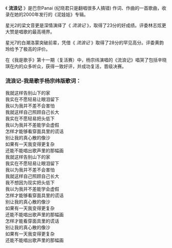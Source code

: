 

《 **流浪记** 》是巴奈Panai (纪晓君只是翻唱很多人搞错) 作词、作曲的一首歌曲，收录在她的2000年发行的《泥娃娃》专辑。

星光2的梁文音更是深情演绎了《 _流浪记_ 》，取得了23分的好成绩。评委林志炫更大赞是唱歌的最高境界。

星光7的白潮洛蒙突破前辈，凭借《 _流浪记_ 》取得了28分的罕见高分。评委黄韵玲给予了极高的评价。

在《我是歌手》第十一期（复活赛）中，杨宗纬演唱的《流浪记》唱哭了包括辛晓琪在内的众多听众，获得一致好评，并成功复活，晋级决赛。

### 流浪记-我是歌手杨宗纬版歌词：

我就这样告别山下的家  
我实在不愿轻易让眼泪留下  
我以为我并不差不会害怕  
我就这样自己照顾自己长大  
我实在不愿轻易把头低下  
我以为我并不差能学会虚假  
怎样才能够看穿面具里的谎话  
别让我的真心散的像沙  
如果有一天我变得更复杂  
还能不能唱出歌声里的那幅画  
我就这样告别山下的家  
我实在不愿轻易让眼泪留下  
我以为我并不差不会害怕  
我就这样自己照顾自己长大  
我不想因为现实把头低下  
我以为我并不差能学会虚假  
怎样才能够看穿面具里的谎话  
别让我的真心散的像沙  
如果有一天我变得更复杂  
还能不能唱出歌声里的那幅画  
怎样才能看穿面具里的谎话  
别让我的真心散的像沙  
如果有一天我变得更复杂  
还能不能唱出歌声里的那幅画

